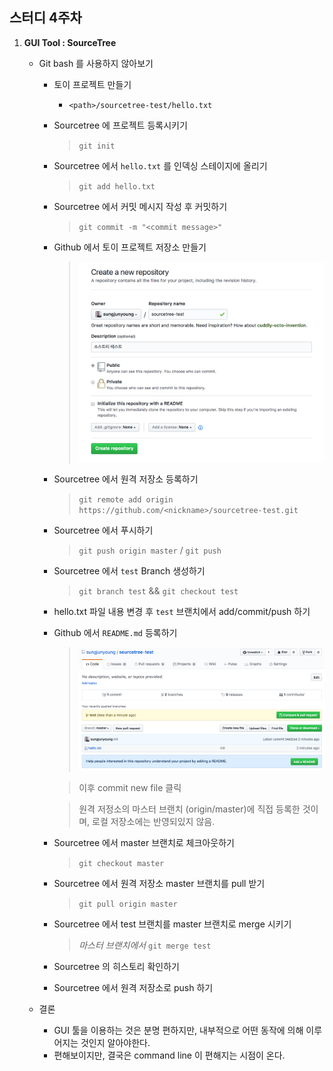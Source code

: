 ## 스터디 4주차
1. **GUI Tool : SourceTree**
    - Git bash 를 사용하지 않아보기
        - 토이 프로젝트 만들기
            - `<path>/sourcetree-test/hello.txt`
        - Sourcetree 에 프로젝트 등록시키기
            > `git init`

        - Sourcetree 에서 `hello.txt` 를 인덱싱 스테이지에 올리기
            >  `git add hello.txt`

        - Sourcetree 에서 커밋 메시지 작성 후 커밋하기
            > `git commit -m "<commit message>"`

        - Github 에서 토이 프로젝트 저장소 만들기
            > ![저장소 만들기](./make-test-repo.png)

        - Sourcetree 에서 원격 저장소 등록하기
            > `git remote add origin https://github.com/<nickname>/sourcetree-test.git`

        - Sourcetree 에서 푸시하기
            > `git push origin master` / `git push`

        - Sourcetree 에서 `test` Branch 생성하기
            > `git branch test` && `git checkout test`

        - hello.txt 파일 내용 변경 후 `test` 브랜치에서 add/commit/push 하기

        - Github 에서 `README.md` 등록하기
            > ![README.md 등록하기](./add-readme.png)

            > 이후 commit new file 클릭

            > 원격 저정소의 마스터 브랜치 (origin/master)에 직접 등록한 것이며, 로컬 저장소에는 반영되있지 않음.

        - Sourcetree 에서 master 브랜치로 체크아웃하기
            > `git checkout master`

        - Sourcetree 에서 원격 저장소 master 브랜치를 pull 받기
            > `git pull origin master`

        - Sourcetree 에서 test 브랜치를 master 브랜치로 merge 시키기
            > *마스터 브랜치에서* `git merge test`

        - Sourcetree 의 히스토리 확인하기

        - Sourcetree 에서 원격 저장소로 push 하기

    - 결론
        - GUI 툴을 이용하는 것은 분명 편하지만, 내부적으로 어떤 동작에 의해 이루어지는 것인지 알아야한다.
        - 편해보이지만, 결국은 command line 이 편해지는 시점이 온다.

